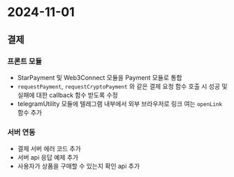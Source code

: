 # 2024-11-01
## 결제
### 프론트 모듈
* StarPayment 및 Web3Connect 모듈을 Payment 모듈로 통합
* `requestPayment`, `requestCryptoPayment` 와 같은 결제 요청 함수 호출 시 성공 및 실패에 대한 callback 함수 받도록 수정
* telegramUtility 모듈에 텔레그램 내부에서 외부 브라우저로 링크 여는 `openLink` 함수 추가  

### 서버 연동
- 결제 서버 에러 코드 추가
- 서버 api 응답 예제 추가
- 사용자가 상품을 구매할 수 있는지 확인 api 추가